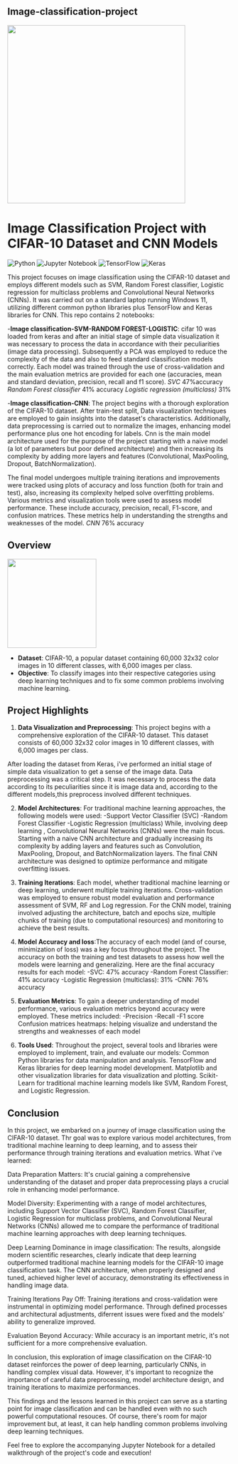 ## Image-classification-project
<img src="https://pbs.twimg.com/media/Es71bGKUcAMKTem.png" width="400">


# Image Classification Project with CIFAR-10 Dataset and CNN Models
![Python](https://img.shields.io/badge/python-3670A0?style=for-the-badge&logo=python&logoColor=ffdd54) ![Jupyter Notebook](https://img.shields.io/badge/jupyter-%23FA0F00.svg?style=for-the-badge&logo=jupyter&logoColor=white) ![TensorFlow](https://img.shields.io/badge/TensorFlow-%23FF6F00.svg?style=for-the-badge&logo=TensorFlow&logoColor=white) ![Keras](https://img.shields.io/badge/Keras-%23D00000.svg?style=for-the-badge&logo=Keras&logoColor=white)

This project focuses on image classification using the CIFAR-10 dataset and employs different models such as SVM, Random Forest classifier, Logistic regression for multiclass problems and  Convolutional Neural Networks (CNNs). It was carried out on a standard laptop running Windows 11, utilizing different common python libraries plus TensorFlow and Keras libraries for CNN.
This repo contains 2 notebooks:

-**Image classification-SVM-RANDOM FOREST-LOGISTIC**: cifar 10 was loaded from keras and after an initial stage of simple data visualization it was necessary to process the data in accordance with their peculiarities (image data processing).
Subsequently a PCA was employed to reduce the complexity of the data and also to feed standard classification models correctly.
Each model was trained through the use of cross-validation and the main evaluation metrics are provided for each one (accuracies, mean and standard deviation, precision, recall and f1 score).
                      *SVC* 47%accuracy        *Random Forest classifier*  41% accuracy        *Logistic regression (multiclass)* 31%

-**Image classification-CNN**: The project begins with a thorough exploration of the CIFAR-10 dataset. After train-test split, Data visualization techniques are employed to gain insights into the dataset's characteristics. Additionally, data preprocessing is carried out to normalize the images, enhancing model performance plus one hot encoding for labels.
Cnn is the main model architecture used for the purpose of the project starting with a naive model (a lot of parameters but poor defined architecture) and then increasing its complexity by adding more layers and features (Convolutional, MaxPooling, Dropout, BatchNormalization).

The final model undergoes multiple training iterations and improvements were tracked using plots of accuracy and loss function (both for train and test), also, increasing its complexity helped solve overfitting problems.
Various metrics and visualization tools were used to assess model performance. These include accuracy, precision, recall, F1-score, and confusion matrices. These metrics help in understanding the strengths and weaknesses of the model.
                                                                *CNN* 76% accuracy


## Overview
<img src="https://miro.medium.com/v2/resize:fit:1182/1*OSvbuPLy0PSM2nZ62SbtlQ.png" width="200">


- **Dataset**: CIFAR-10, a popular dataset containing 60,000 32x32 color images in 10 different classes, with 6,000 images per class.
- **Objective**: To classify images into their respective categories using deep learning techniques and to fix some common problems involving machine learning.

## Project Highlights

1. **Data Visualization and Preprocessing**: This project begins with a comprehensive exploration of the CIFAR-10 dataset. This dataset consists of 60,000 32x32 color images in 10 different classes, with 6,000 images per class.

After loading the dataset from Keras, i've performed an initial stage of simple data visualization to get a sense of the image data.
Data preprocessing was a critical step. It was necessary to process the data according to its peculiarities since it is image data and, according to the different models,this preprocess involved different techniques.

2. **Model Architectures**: For traditional machine learning approaches, the following models were used:
-Support Vector Classifier (SVC)
-Random Forest Classifier
-Logistic Regression (multiclass)
While, involving deep learning , Convolutional Neural Networks (CNNs) were the main focus. Starting with a naive CNN architecture and gradually increasing its complexity by adding layers and features such as Convolution, MaxPooling, Dropout, and BatchNormalization layers.
The final CNN architecture was designed to optimize performance and mitigate overfitting issues.

3. **Training Iterations**: Each model, whether traditional machine learning or deep learning, underwent multiple training iterations.
Cross-validation was employed to ensure robust model evaluation and performance assessment of SVM, RF and Log regression.
For the CNN model, training involved adjusting the architecture, batch and epochs size, multiple chunks of training (due to computational resources) and monitoring to achieve the best results.

4. **Model Accuracy and loss**:The accuracy of each model (and of course, minimization of loss) was a key focus throughout the project. The accuracy on both the training and test datasets to assess how well the models were learning and generalizing.
Here are the final accuracy results for each model:
-SVC: 47% accuracy
-Random Forest Classifier: 41% accuracy
-Logistic Regression (multiclass): 31%
-CNN: 76% accuracy

5. **Evaluation Metrics**: To gain a deeper understanding of model performance, various evaluation metrics beyond accuracy were employed. These metrics included:
-Precision
-Recall
-F1 score
Confusion matrices heatmaps: helping visualize and understand the strengths and weaknesses of each model

6. **Tools Used**: Throughout the project, several tools and libraries were employed to implement, train, and evaluate our models:
Common Python libraries for data manipulation and analysis.
TensorFlow and Keras libraries for deep learning model development.
Matplotlib and other visualization libraries for data visualization and plotting.
Scikit-Learn for traditional machine learning models like SVM, Random Forest, and Logistic Regression.






## Conclusion

In this project, we embarked on a journey of image classification using the CIFAR-10 dataset. Thr goal was to explore various model architectures, from traditional machine learning to deep learning, and to assess their performance through training iterations and evaluation metrics. What i've learned:

Data Preparation Matters:
It's crucial gaining a comprehensive understanding of the  dataset and proper data preprocessing plays a crucial role in enhancing model performance.

Model Diversity:
Experimenting with a range of model architectures, including Support Vector Classifier (SVC), Random Forest Classifier, Logistic Regression for multiclass problems, and Convolutional Neural Networks (CNNs) allowed me to compare the performance of traditional machine learning approaches with deep learning techniques.


Deep Learning Dominance in image classification:
The results, alongside modern scientific researches, clearly indicate that deep learning outperformed traditional machine learning models for the CIFAR-10 image classification task.
The CNN architecture, when properly designed and tuned, achieved higher level of accuracy, demonstrating its effectiveness in handling image data.

Training Iterations Pay Off:
Training iterations and cross-validation were instrumental in optimizing model performance.
Through defined processes and architectural adjustments, diferrent issues were fixed and the models' ability to generalize improved.

Evaluation Beyond Accuracy:
While accuracy is an important metric, it's not sufficient for a more comprehensive evaluation. 


In conclusion, this exploration of image classification on the CIFAR-10 dataset reinforces the power of deep learning, particularly CNNs, in handling complex visual data. 
However, it's important to  recognize the importance of careful data preprocessing, model architecture design, and training iterations to maximize performances.

This  findings and the lessons learned in this project can serve as a starting point for image classification and can be handled even with no such powerful computational resouces. 
Of course, there's room for major improvement but, at least, it can help handling common problems involving deep learning techniques.

Feel free to explore the accompanying Jupyter Notebook for a detailed walkthrough of the project's code and execution!
